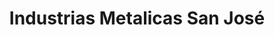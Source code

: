 ---
title: "Industrias Metalicas San José"
url: /quito/industrias-metalicas-san-jose/
shop: Allgemein
---